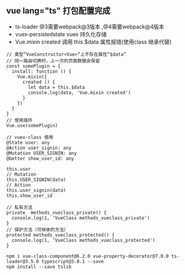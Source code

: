 ## vue lang="ts" 打包配置完成

* ts-loader @3需要webpack@3版本 ,@4需要webpack@4版本
* vuex-persistedstate vuex 持久化存储
* Vue.mixin created 调用 this.$data 属性报错(使用class 继承代替)
```
// 类型“VueConstructor<Vue>”上不存在属性“$data”
// 同一路由切换时，上一次的页面数据会保留
const somePlugin = {
  install: function () {
    Vue.mixin({
      created () {
        let data = this.$data
        console.log(data, 'Vue.mixin created')
      }
    })
  }
}
// 使用插件
Vue.use(somePlugin)

// vuex-class 使用
@State user: any
@Action user_signin: any
@Mutation USER_SIGNIN: any
@Getter show_user_id: any

this.user
// Mutation
this.USER_SIGNIN(data)
// Action
this.user_signin(data)
this.show_user_id

// 私有方法
private  methods_vueclass_private() {
  console.log(1, 'VueClass methods_vueclass_private')
}
// 保护方法（可继承的方法）
protected methods_vueclass_protected() {
  console.log(1, 'VueClass methods_vueclass_protected')
}
```

```
npm i vue-class-component@6.2.0 vue-property-decorator@7.0.0 ts-loader@3.5.0 typescript@3.0.1 --save
npm install --save tslib
```
